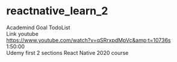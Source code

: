 # reactnative_learn_2
Academind Goal TodoList <br>
Link youtube <br>
https://www.youtube.com/watch?v=qSRrxpdMpVc&amp;t=10736s <br>
1:50:00 <br>
Udemy first 2 sections React Native 2020 course <br>

